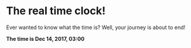 # The real time clock!

Ever wanted to know what the time is? Well, your journey is about to end!

**The time is Dec 14, 2017, 03:00**